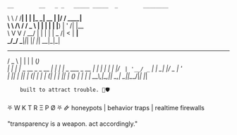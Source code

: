                                                                            __        __   _ _   _____ _____  _        ________     
 \ \      / /__| | | |_   _|  __ \| |/ /  ____|    
  \ \ /\ / / _ \ | |   | | | |__) | ' /| |__       
   \ V  V /  __/ | |   | | |  _  /|  < |  __|      
    \_/\_/ \___|_|_|   |_| |_| \_\_|\_\|_|         
   ___                      _     _   _            
  / _ \                    | |   | | (_)           
 | | | |_   _  __ _ _ __ __| |   | |_ _  ___  _ __ 
 | | | | | | |/ _` | '__/ _` |   | __| |/ _ \| '_ \
 | |_| | |_| | (_| | | | (_| |   | |_| | (_) | | | |
   \__\_\\__,_|\__,_|_|  \__,_|    \__|_|\___/|_| |_|

        built to attract trouble. 🐍🛡️

⛧ W K T   R Ξ P Ø ⛧
🜸 honeypots | behavior traps | realtime firewalls

"transparency is a weapon. act accordingly."
